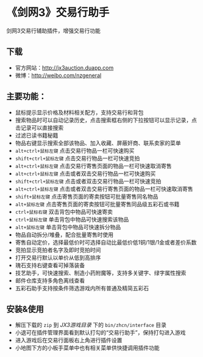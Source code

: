 ﻿《剑网3》交易行助手
========

剑网3交易行辅助插件，增强交易行功能

下载
---------

  * 官方网站：http://jx3auction.duapp.com
  * 微博：http://weibo.com/nzgeneral

主要功能：
---------

  * 鼠标提示显示价格及材料相关配方，支持交易行和背包
  * 搜索物品时可以自动记录历史，点击搜索框右侧的下拉按钮可以显示记录，点击记录可以直接搜索
  * 过滤已读书籍秘籍
  * 物品右键显示搜索全部该物品、加入收藏、屏蔽奸商、联系卖家的菜单
  * `alt+ctrl+鼠标左键` 点击交易行物品一栏可快速购买
  * `shift+ctrl+鼠标左键` 点击交易行物品一栏可快速竞拍
  * `alt+ctrl+鼠标左键` 点击交易行寄售页面的物品一栏可快速取消寄售
  * `alt+ctrl+鼠标左键` 点击或者双击交易行物品一栏可快速购买
  * `shift+ctrl+鼠标左键` 点击或者双击交易行物品一栏可快速竞拍
  * `alt+ctrl+鼠标左键` 点击或者双击交易行寄售页面的物品一栏可快速取消寄售
  * `shift+鼠标左键` 点击寄售页面的寄卖按钮可批量寄售同名物品
  * `alt+鼠标左键` 点击寄售页面的寄卖按钮可批量寄售同品级五彩石或书籍
  * `ctrl+鼠标右键` 双击背包中物品可快速寄卖
  * `ctrl+鼠标左键` 单击背包中物品可快速搜索该物品
  * `alt+鼠标左键` 单击背包中物品可快速拆分物品
  * 物品自动拆分/堆叠，配合批量寄售时使用
  * 寄售自动定价，选择最低价时可选择自动比最低价低1铜/1银/1金或者差价系数
  * 竞拍显示竞拍者名字及即时竞拍时间
  * 打开交易行默认以单价从低到高排序
  * 瑰石支持右键查看可掉落装备
  * 技艺助手，可快速搜索、制造小药附魔等，支持多关键字、绿字属性搜索
  * 邮件仓库支持多角色离线查看
  * 五彩石助手支持按条件筛选游戏内所有普通及精简五彩石

安装&使用
----------

  * 解压下载的 `zip` 到 _JX3游戏目录_ 下的 `bin/zhcn/interface` 目录
  * 小退可在插件管理界面看到默认打勾的“交易行助手”，保持打勾进入游戏
  * 进入游戏后在交易行面板右上角进行插件设置
  * 小地图下方的小板手菜单中也有相关菜单供快捷调用插件功能
